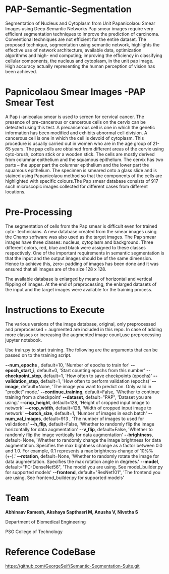 # PAP-Semantic-Segmentation
Segmentation of Nucleus and Cytoplasm from Unit Papanicolaou Smear Images using Deep Semantic Networks 
Pap smear images require very efficient segmentation techniques to improve the prediction of carcinoma. Conventional techniques are not efficient for the entire dataset. The proposed technique, segmentation using semantic network, highlights the effective use of network architecture, available data, optimization algorithms and high- end computing; improving the efficiency in classifying cellular components, the nucleus and cytoplasm, in the unit pap image. High accuracy actually representing the human perception of vision has been achieved. 


# Papnicolaou Smear Images -PAP Smear Test
A Pap (-anicoalau smear is used to screen for cervical cancer. The presence of pre-cancerous or cancerous cells on the cervix can be detected using this test. A precancerous cell is one in which the genetic information has been modified and exhibits abnormal cell division. A cancerous cell is one in which the cell is devoid of cytoplasm. This procedure is usually carried out in women who are in the age group of 21- 65 years. The pap cells are obtained from different areas of the cervix using cyto-brush, cotton stick or a wooden stick. The cells are mostly derived from columnar epithelium and the squamous epithelium. The cervix has two parts – the upper part the columnar epithelium and the lower part the squamous epithelium. The specimen is smeared onto a glass slide and is stained using Papanicolaou method so that the components of the cells are highlighted with specific colours.The Pap smear database consists of 917 such microscopic images collected for different cases from different locations. 


# Pre-Processing 
The segmentation of cells from the Pap smear is difficult even for trained cyto- technicians. A new database created from the smear images using the Champ software was also used as the target images. The Pap smear images have three classes: nucleus, cytoplasm and background. Three different colors, red, blue and black were assigned to these classes respectively. One of the important requirements in semantic segmentation is that the input and the output images should be of the same dimension. Hence to achieve this, zero- padding of images has been done and it was ensured that all images are of the size 128 x 128.  

The available database is enlarged by means of horizontal and vertical flipping of images. At the end of preprocessing, the enlarged datasets of the input and the target images were available for the training process. 


# Instructions to Execute

The various versions of the image database, original, only preprocessed and preprocessed + augmented are included in this repo. In case of adding more classes or increasing the augmented image count,use preprocessing jupyter notebook.

Use train.py to start training. The following are the arguments that can be passed on to the training script.

**--num_epochs** , default=10, 'Number of epochs to train for'
**--epoch_start_i**, default=0, 'Start counting epochs from this number'
**--checkpoint_step**, default=1, 'How often to save checkpoints (epochs)'
**--validation_step**, default=1, 'How often to perform validation (epochs)'
**--image**, default=None, 'The image you want to predict on. Only valid in "predict" mode.'
**--continue_training**, default=False, 'Whether to continue training from a checkpoint'
**--dataset**, default="PAP", 'Dataset you are using.'
**--crop_height**, default=128, 'Height of cropped input image to network'
**--crop_width**, default=128, 'Width of cropped input image to network'
**--batch_size**, default=1, 'Number of images in each batch'
**--num_val_images**, default=913 , 'The number of images to used for validations'
**--h_flip**, default=False, 'Whether to randomly flip the image horizontally for data augmentation'
**--v_flip**, default=False, 'Whether to randomly flip the image vertically for data augmentation'
**--brightness**, default=None, 'Whether to randomly change the image brightness for data augmentation. Specifies the max bightness change as a factor between 0.0 and 1.0. For example, 0.1 represents a max brightness change of 10%% (+-).'
**--rotation**, default=None, 'Whether to randomly rotate the image for data augmentation. Specifies the max rotation angle in degrees.'
**--model**, default="FC-DenseNet56", 'The model you are using. See model_builder.py for supported models'
**--frontend**, default="ResNet101", 'The frontend you are using. See frontend_builder.py for supported models'

# Team

**Abhinaav Ramesh, Akshaya Sapthasri M, Anusha V, Nivetha S**

Department of Biomedical Engineering

PSG College of Technology

# Reference CodeBase
https://github.com/GeorgeSeif/Semantic-Segmentation-Suite.git




